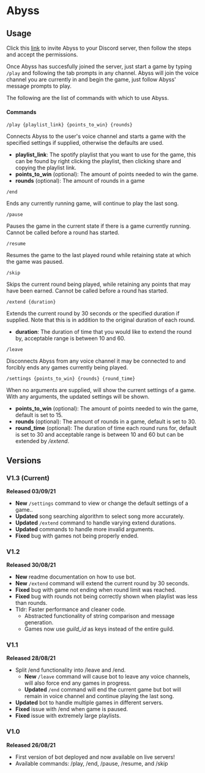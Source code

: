 # Abyss

## Usage

Click this [link](https://discord.com/api/oauth2/authorize?client_id=878333211946672188&permissions=8&scope=bot%20applications.commands) to invite Abyss to your Discord server, then follow the steps and accept the permissions.

Once Abyss has succesfully joined the server, just start a game by typing `/play` and following the tab prompts in any channel. Abyss will join the voice channel you are currently in and begin the game, just follow Abyss' message prompts to play.

The following are the list of commands with which to use Abyss.

#### Commands

`/play {playlist_link} {points_to_win} {rounds}`

Connects Abyss to the user's voice channel and starts a game with the specified settings if supplied, otherwise the defaults are used.

- **playlist\_link**: The spotify playlist that you want to use for the game, this can be found by right clicking the playlist, then clicking share and copying the playlist link.
- **points\_to\_win** (optional): The amount of points needed to win the game.
- **rounds** (optional): The amount of rounds in a game

`/end`

Ends any currently running game, will continue to play the last song.

`/pause`

Pauses the game in the current state if there is a game currently running. Cannot be called before a round has started.

`/resume`

Resumes the game to the last played round while retaining state at which the game was paused.

`/skip`

Skips the current round being played, while retaining any points that may have been earned. Cannot be called before a round has started.

`/extend {duration}`

Extends the current round by 30 seconds or the specified duration if supplied. Note that this is in addition to the original duration of each round.

- **duration**: The duration of time that you would like to extend the round by, acceptable range is between 10 and 60.

`/leave`

Disconnects Abyss from any voice channel it may be connected to and forcibly ends any games currently being played.

`/settings {points_to_win} {rounds} {round_time}`

When no arguments are supplied, will show the current settings of a game. With any arguments, the updated settings will be shown.

- **points\_to\_win** (optional): The amount of points needed to win the game, default is set to 15.
- **rounds** (optional): The amount of rounds in a game, default is set to 30.
- **round\_time** (optional): The duration of time each round runs for, default is set to 30 and acceptable range is between 10 and 60 but can be extended by */extend*.

## Versions

### V1.3 (Current)

**Released 03/09/21**

- **New** `/settings` command to view or change the default settings of a game..
- **Updated** song searching algorithm to select song more accurately.
- **Updated** `/extend` command to handle varying extend durations.
- **Updated** commands to handle more invalid arguments.
- **Fixed** bug with games not being properly ended.

### V1.2

**Released 30/08/21**

- **New** readme documentation on how to use bot.
- **New** `/extend` command will extend the current round by 30 seconds.
- **Fixed** bug with game not ending when round limit was reached.
- **Fixed** bug with rounds not being correctly shown when playlist was less than rounds.
- Tldr: Faster performance and cleaner code.
	- Abstracted functionality of string comparison and message generation.
	- Games now use *guild_id* as keys instead of the entire guild.

### V1.1

**Released 28/08/21**

- Split /end functionality into /leave and /end.
	- **New** `/leave` command will cause bot to leave any voice channels, will also force end any games in progress.
	- **Updated** `/end` command will end the current game but bot will remain in voice channel and continue playing the last song.
- **Updated** bot to handle multiple games in different servers.
- **Fixed** issue with /end when game is paused.
- **Fixed** issue with extremely large playlists.

### V1.0

**Released 26/08/21**

- First version of bot deployed and now available on live servers!
- Available commands: /play, /end, /pause, /resume, and /skip
